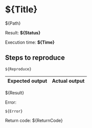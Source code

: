 # ${Title}

${Path}

Result: **${Status}**

Execution time: **${Time}**

## Steps to reproduce

```commandline
${Reproduce}
```

| Expected output | Actual output |
|-----------------|---------------|
${Result}

Error: 
```commandline
${Error}
```

Return code: ${ReturnCode}

